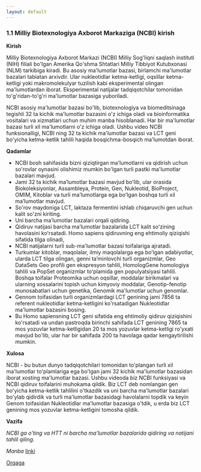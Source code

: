 ```yaml
---
layout: default
---
```


### 1.1 Milliy Biotexnologiya Axborot Markaziga (NCBI) kirish

**Kirish**

Milliy Biotexnologiya Axborot Markazi (NCBI) Milliy Sog'liqni saqlash instituti (NIH) filiali bo'lgan Amerika Qo'shma Shtatlari Milliy Tibbiyot Kutubxonasi (NLM) tarkibiga kiradi. Bu asosiy ma'lumotlar bazasi, birlamchi ma'lumotlar bazalari tabiatan arxivdir. Ular nukleotidlar ketma-ketligi, oqsillar ketma-ketligi yoki makromolekulyar tuzilish kabi eksperimental olingan ma'lumotlardan iborat. Eksperimental natijalar tadqiqotchilar tomonidan to'g'ridan-to'g'ri ma'lumotlar bazasiga yuboriladi.

NCBI asosiy ma'lumotlar bazasi bo'lib, biotexnologiya va biomeditsinaga tegishli 32 ta kichik ma'lumotlar bazasini o'z ichiga oladi va bioinformatika vositalari va xizmatlari uchun muhim manba hisoblanadi. Har bir ma'lumotlar bazasi turli xil ma'lumotlarni o'z ichiga oladi. Ushbu video NCBI funksionalligi, NCBI ning 32 ta kichik ma'lumotlar bazasi va LCT geni bo'yicha ketma-ketlik tahlili haqida bosqichma-bosqich ma'lumotdan iborat.

**Qadamlar**

- NCBI bosh sahifasida bizni qiziqtirgan ma'lumotlarni va qidirish uchun so'rovlar oynasini olishimiz mumkin bo'lgan turli pastki ma'lumotlar bazalari mavjud.
- Jami 32 ta kichik maʼlumotlar bazasi mavjud boʻlib, ular orasida Biokoleksiyonlar, Assambleya, Protein, Gen, Nukleotid, BioProject, OMIM, Kitoblar va turli maʼlumotlarga ega boʻlgan boshqa turli xil maʼlumotlar mavjud.
- So'rov maydoniga LCT, laktaza fermentini ishlab chiqaruvchi gen uchun kalit so'zni kiriting.
- Uni barcha maʼlumotlar bazalari orqali qidiring.
- Qidiruv natijasi barcha maʼlumotlar bazalarida LCT kalit soʻzining havolasini koʻrsatadi. Homo sapiens qidiruvning eng ehtimoliy qiziqishi sifatida tilga olinadi,
- NCBI natijalarni turli sub-ma'lumotlar bazasi toifalariga ajratadi.
- Turkumlar kitoblar, maqolalar, ilmiy maqolalarga ega boʻlgan adabiyotlar, ularda LCT tilga olingan, genni taʼminlovchi turli organizmlar, Geo DataSets Geo profili gen ekspresyon tahlili, HomologGene homologiya tahlili va PopSet organizmlar toʻplamida gen populyatsiyasi tahlili. Boshqa toifalar Proteomika uchun oqsillar, moddalar birikmalari va ularning xossalarini topish uchun kimyoviy moddalar, Genotip-fenotip munosabatlari uchun genetika, Genomik ma'lumotlar uchun genomlar.
- Gennom toifasidan turli organizmlardagi LCT genining jami 7856 ta referent nukleotidlar ketma-ketligini ko'rsatadigan Nukleotidlar ma'lumotlar bazasini bosing.
- Bu Homo sapiensning LCT geni sifatida eng ehtimoliy qidiruv qiziqishini ko'rsatadi va undan pastroqda birinchi sahifada LCT genining 7865 ta mos yozuvlar ketma-ketligidan 20 ta mos yozuvlar ketma-ketligi ro'yxati mavjud bo'lib, ular har bir sahifada 200 ta havolaga qadar kengaytirilishi mumkin.

**Xulosa**

NCBI - bu butun dunyo tadqiqotchilari tomonidan to'plangan turli xil ma'lumotlar to'plamlariga ega bo'lgan jami 32 kichik ma'lumotlar bazasidan iborat xosting ma'lumotlar bazasi. Ushbu videoda biz NCBI funksiyasi va NCBI qidiruv toifalarini muhokama qildik. Biz LCT deb nomlangan gen bo'yicha ketma-ketlik tahlilini o'tkazdik va uni barcha ma'lumotlar bazalari bo'ylab qidirdik va turli ma'lumotlar bazasidagi havolalarni topdik va keyin Genom toifasidan Nukleotidlar ma'lumotlar bazasiga o'tdik, u erda biz LCT genining mos yozuvlar ketma-ketligini tomosha qildik.

**Vazifa**
    
*NCBI ga o'ting va HTT ni barcha ma'lumotlar bazalarida qidiring va natijani tahlil qiling.*
    

*Manba* [linki](https://www.biocode.org.uk/wp-content/uploads/2021/07/An-Introduction-to-National-Center-for-Biotechnology.docx-1.pdf)

[Orqaga](../)